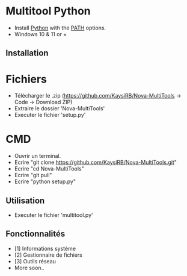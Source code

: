 # Multitool Python
- Install <a href="https://www.python.org/downloads/">Python</a> with the <a href="Img/Python_Path.png">PATH</a> options.<br>
- Windows 10 & 11 or +

## Installation
# Fichiers
- Télécharger le .zip (https://github.com/KaysiRB/Nova-MultiTools -> Code -> Download ZIP)
- Extraire le dossier 'Nova-MultiTools'
- Executer le fichier 'setup.py'

# CMD
- Ouvrir un terminal.
- Ecrire "git clone https://github.com/KaysiRB/Nova-MultiTools.git"
- Ecrire "cd Nova-MultiTools"
- Ecrire "git pull"
- Ecrire "python setup.py"

## Utilisation
- Executer le fichier 'multitool.py'

## Fonctionnalités
- [1] Informations système
- [2] Gestionnaire de fichiers
- [3] Outils réseau
- More soon..
